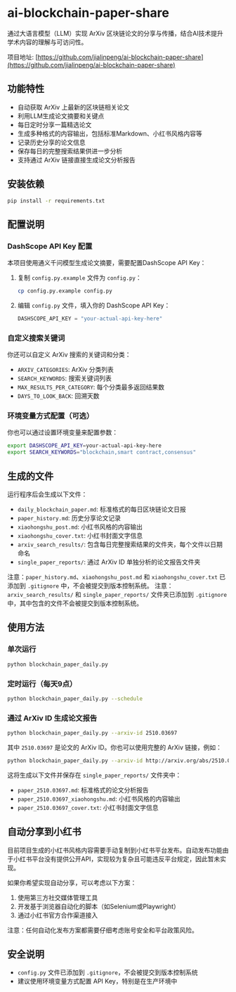 # ai-blockchain-paper-share

通过大语言模型（LLM）实现 ArXiv 区块链论文的分享与传播，结合AI技术提升学术内容的理解与可访问性。

项目地址: [https://github.com/jialinpeng/ai-blockchain-paper-share](https://github.com/jialinpeng/ai-blockchain-paper-share)

## 功能特性

- 自动获取 ArXiv 上最新的区块链相关论文
- 利用LLM生成论文摘要和关键点
- 每日定时分享一篇精选论文
- 生成多种格式的内容输出，包括标准Markdown、小红书风格内容等
- 记录历史分享的论文信息
- 保存每日的完整搜索结果供进一步分析
- 支持通过 ArXiv 链接直接生成论文分析报告

## 安装依赖

```bash
pip install -r requirements.txt
```

## 配置说明

### DashScope API Key 配置

本项目使用通义千问模型生成论文摘要，需要配置DashScope API Key：

1. 复制 `config.py.example` 文件为 `config.py`：
   ```bash
   cp config.py.example config.py
   ```

2. 编辑 `config.py` 文件，填入你的 DashScope API Key：
   ```python
   DASHSCOPE_API_KEY = "your-actual-api-key-here"
   ```

### 自定义搜索关键词

你还可以自定义 ArXiv 搜索的关键词和分类：

- `ARXIV_CATEGORIES`: ArXiv 分类列表
- `SEARCH_KEYWORDS`: 搜索关键词列表
- `MAX_RESULTS_PER_CATEGORY`: 每个分类最多返回结果数
- `DAYS_TO_LOOK_BACK`: 回溯天数

### 环境变量方式配置（可选）

你也可以通过设置环境变量来配置参数：

```bash
export DASHSCOPE_API_KEY=your-actual-api-key-here
export SEARCH_KEYWORDS="blockchain,smart contract,consensus"
```

## 生成的文件

运行程序后会生成以下文件：

- `daily_blockchain_paper.md`: 标准格式的每日区块链论文日报
- `paper_history.md`: 历史分享论文记录
- `xiaohongshu_post.md`: 小红书风格的内容输出
- `xiaohongshu_cover.txt`: 小红书封面文字信息
- `arxiv_search_results/`: 包含每日完整搜索结果的文件夹，每个文件以日期命名
- `single_paper_reports/`: 通过 ArXiv ID 单独分析的论文报告文件夹

注意：`paper_history.md`、`xiaohongshu_post.md` 和 `xiaohongshu_cover.txt` 已添加到 `.gitignore` 中，不会被提交到版本控制系统。
注意：`arxiv_search_results/` 和 `single_paper_reports/` 文件夹已添加到 `.gitignore` 中，其中包含的文件不会被提交到版本控制系统。

## 使用方法

### 单次运行
```bash
python blockchain_paper_daily.py
```

### 定时运行（每天9点）
```bash
python blockchain_paper_daily.py --schedule
```

### 通过 ArXiv ID 生成论文报告
```bash
python blockchain_paper_daily.py --arxiv-id 2510.03697
```

其中 `2510.03697` 是论文的 ArXiv ID。你也可以使用完整的 ArXiv 链接，例如：
```bash
python blockchain_paper_daily.py --arxiv-id http://arxiv.org/abs/2510.03697v1
```

这将生成以下文件并保存在 `single_paper_reports/` 文件夹中：
- `paper_2510.03697.md`: 标准格式的论文分析报告
- `paper_2510.03697_xiaohongshu.md`: 小红书风格的内容输出
- `paper_2510.03697_cover.txt`: 小红书封面文字信息

## 自动分享到小红书

目前项目生成的小红书风格内容需要手动复制到小红书平台发布。自动发布功能由于小红书平台没有提供公开API，实现较为复杂且可能违反平台规定，因此暂未实现。

如果你希望实现自动分享，可以考虑以下方案：
1. 使用第三方社交媒体管理工具
2. 开发基于浏览器自动化的脚本（如Selenium或Playwright）
3. 通过小红书官方合作渠道接入

注意：任何自动化发布方案都需要仔细考虑账号安全和平台政策风险。

## 安全说明

- `config.py` 文件已添加到 `.gitignore`，不会被提交到版本控制系统
- 建议使用环境变量方式配置 API Key，特别是在生产环境中